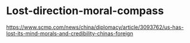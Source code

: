 # Lost-direction-moral-compass
https://www.scmp.com/news/china/diplomacy/article/3093762/us-has-lost-its-mind-morals-and-credibility-chinas-foreign
